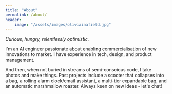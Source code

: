 ```yaml
---
title: "About"
permalink: /about/
header:
    image: "/assets/images/oliviainafield.jpg"
---
```


*Curious, hungry, relentlessly optimistic.*

I'm an AI engineer passionate about enabling commercialisation of new innovations to market. I have experience in tech, design, and product management. 

And then, when not buried in streams of semi-conscious code, I take photos and make things. Past projects include a scooter that collapses into a bag, a rolling alarm clock/email assistant, a multi-tier expandable bag, and an automatic marshmallow roaster. Always keen on new ideas - let's chat!